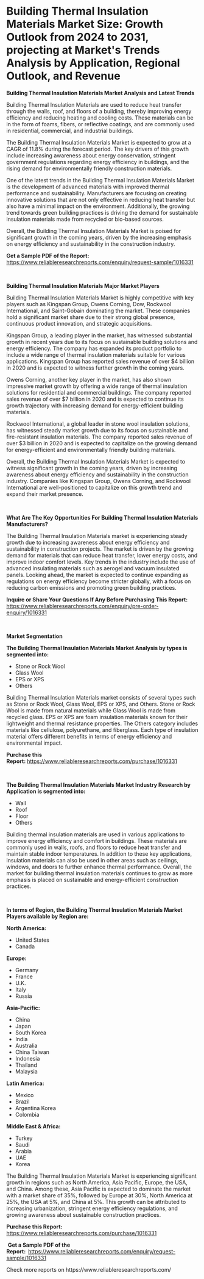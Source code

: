 <p><h1>Building Thermal Insulation Materials Market Size: Growth Outlook from 2024 to 2031, projecting at Market's Trends Analysis by Application, Regional Outlook, and Revenue</h1></p><p><strong>Building Thermal Insulation Materials Market Analysis and Latest Trends</strong></p>
<p><p>Building Thermal Insulation Materials are used to reduce heat transfer through the walls, roof, and floors of a building, thereby improving energy efficiency and reducing heating and cooling costs. These materials can be in the form of foams, fibers, or reflective coatings, and are commonly used in residential, commercial, and industrial buildings.</p><p>The Building Thermal Insulation Materials Market is expected to grow at a CAGR of 11.8% during the forecast period. The key drivers of this growth include increasing awareness about energy conservation, stringent government regulations regarding energy efficiency in buildings, and the rising demand for environmentally friendly construction materials.</p><p>One of the latest trends in the Building Thermal Insulation Materials Market is the development of advanced materials with improved thermal performance and sustainability. Manufacturers are focusing on creating innovative solutions that are not only effective in reducing heat transfer but also have a minimal impact on the environment. Additionally, the growing trend towards green building practices is driving the demand for sustainable insulation materials made from recycled or bio-based sources.</p><p>Overall, the Building Thermal Insulation Materials Market is poised for significant growth in the coming years, driven by the increasing emphasis on energy efficiency and sustainability in the construction industry.</p></p>
<p><strong>Get a Sample PDF of the Report:&nbsp;</strong> <a href="https://www.reliableresearchreports.com/enquiry/request-sample/1016331">https://www.reliableresearchreports.com/enquiry/request-sample/1016331</a></p>
<p>&nbsp;</p>
<p><strong>Building Thermal Insulation Materials Major Market Players</strong></p>
<p><p>Building Thermal Insulation Materials Market is highly competitive with key players such as Kingspan Group, Owens Corning, Dow, Rockwool International, and Saint-Gobain dominating the market. These companies hold a significant market share due to their strong global presence, continuous product innovation, and strategic acquisitions.</p><p>Kingspan Group, a leading player in the market, has witnessed substantial growth in recent years due to its focus on sustainable building solutions and energy efficiency. The company has expanded its product portfolio to include a wide range of thermal insulation materials suitable for various applications. Kingspan Group has reported sales revenue of over $4 billion in 2020 and is expected to witness further growth in the coming years.</p><p>Owens Corning, another key player in the market, has also shown impressive market growth by offering a wide range of thermal insulation solutions for residential and commercial buildings. The company reported sales revenue of over $7 billion in 2020 and is expected to continue its growth trajectory with increasing demand for energy-efficient building materials.</p><p>Rockwool International, a global leader in stone wool insulation solutions, has witnessed steady market growth due to its focus on sustainable and fire-resistant insulation materials. The company reported sales revenue of over $3 billion in 2020 and is expected to capitalize on the growing demand for energy-efficient and environmentally friendly building materials.</p><p>Overall, the Building Thermal Insulation Materials Market is expected to witness significant growth in the coming years, driven by increasing awareness about energy efficiency and sustainability in the construction industry. Companies like Kingspan Group, Owens Corning, and Rockwool International are well-positioned to capitalize on this growth trend and expand their market presence.</p></p>
<p>&nbsp;</p>
<p><strong>What Are The Key Opportunities For Building Thermal Insulation Materials Manufacturers?</strong></p>
<p><p>The Building Thermal Insulation Materials market is experiencing steady growth due to increasing awareness about energy efficiency and sustainability in construction projects. The market is driven by the growing demand for materials that can reduce heat transfer, lower energy costs, and improve indoor comfort levels. Key trends in the industry include the use of advanced insulating materials such as aerogel and vacuum insulated panels. Looking ahead, the market is expected to continue expanding as regulations on energy efficiency become stricter globally, with a focus on reducing carbon emissions and promoting green building practices.</p></p>
<p><strong>Inquire or Share Your Questions If Any Before Purchasing This Report:</strong> <a href="https://www.reliableresearchreports.com/enquiry/pre-order-enquiry/1016331">https://www.reliableresearchreports.com/enquiry/pre-order-enquiry/1016331</a></p>
<p>&nbsp;</p>
<p><strong>Market Segmentation</strong></p>
<p><strong>The Building Thermal Insulation Materials Market Analysis by types is segmented into:</strong></p>
<p><ul><li>Stone or Rock Wool</li><li>Glass Wool</li><li>EPS or XPS</li><li>Others</li></ul></p>
<p><p>Building Thermal Insulation Materials market consists of several types such as Stone or Rock Wool, Glass Wool, EPS or XPS, and Others. Stone or Rock Wool is made from natural materials while Glass Wool is made from recycled glass. EPS or XPS are foam insulation materials known for their lightweight and thermal resistance properties. The Others category includes materials like cellulose, polyurethane, and fiberglass. Each type of insulation material offers different benefits in terms of energy efficiency and environmental impact.</p></p>
<p><strong>Purchase this Report:&nbsp;</strong><a href="https://www.reliableresearchreports.com/purchase/1016331">https://www.reliableresearchreports.com/purchase/1016331</a></p>
<p>&nbsp;</p>
<p><strong>The Building Thermal Insulation Materials Market Industry Research by Application is segmented into:</strong></p>
<p><ul><li>Wall</li><li>Roof</li><li>Floor</li><li>Others</li></ul></p>
<p><p>Building thermal insulation materials are used in various applications to improve energy efficiency and comfort in buildings. These materials are commonly used in walls, roofs, and floors to reduce heat transfer and maintain stable indoor temperatures. In addition to these key applications, insulation materials can also be used in other areas such as ceilings, windows, and doors to further enhance thermal performance. Overall, the market for building thermal insulation materials continues to grow as more emphasis is placed on sustainable and energy-efficient construction practices.</p></p>
<p>&nbsp;</p>
<p><strong>In terms of Region, the Building Thermal Insulation Materials Market Players available by Region are:</strong></p>
<p>
    <p> <strong> North America: </strong>
        <ul>
            <li>United States</li>
            <li>Canada</li>
        </ul>
        </p> 
    <p> <strong> Europe: </strong>
        <ul>
            <li>Germany</li>
            <li>France</li>
            <li>U.K.</li>
            <li>Italy</li>
            <li>Russia</li>
        </ul>
        </p> 
    <p> <strong> Asia-Pacific: </strong>
        <ul>
            <li>China</li>
            <li>Japan</li>
            <li>South Korea</li>
            <li>India</li>
            <li>Australia</li>
            <li>China Taiwan</li>
            <li>Indonesia</li>
            <li>Thailand</li>
            <li>Malaysia</li>
        </ul>
        </p> 
    <p> <strong> Latin America: </strong>
        <ul>
            <li>Mexico</li>
            <li>Brazil</li>
            <li>Argentina Korea</li>
            <li>Colombia</li>
        </ul>
        </p> 
    <p> <strong> Middle East & Africa: </strong>
        <ul>
            <li>Turkey</li>
            <li>Saudi</li>
            <li>Arabia</li>
            <li>UAE</li>
            <li>Korea</li>
        </ul>
    </p>
    </p>
<p><p>The Building Thermal Insulation Materials Market is experiencing significant growth in regions such as North America, Asia Pacific, Europe, the USA, and China. Among these, Asia Pacific is expected to dominate the market with a market share of 35%, followed by Europe at 30%, North America at 25%, the USA at 5%, and China at 5%. This growth can be attributed to increasing urbanization, stringent energy efficiency regulations, and growing awareness about sustainable construction practices.</p></p>
<p><strong>Purchase this Report: </strong><a href="https://www.reliableresearchreports.com/purchase/1016331">https://www.reliableresearchreports.com/purchase/1016331</a></p>
<p>&nbsp;<strong>Get a Sample PDF of the Report:&nbsp;&nbsp;</strong><a href="https://www.reliableresearchreports.com/enquiry/request-sample/1016331">https://www.reliableresearchreports.com/enquiry/request-sample/1016331</a></p>
<p><strong></strong></p>
<p>Check more reports on https://www.reliableresearchreports.com/</p>
